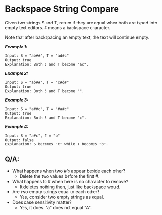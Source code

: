 # Backspace String Compare

Given two strings S and T, return if they are equal when both are typed into empty text editors. # means a backspace character.

Note that after backspacing an empty text, the text will continue empty.

**_Example 1:_**

```
Input: S = "ab##", T = "ad#c"
Output: true
Explanation: Both S and T become "ac".
```

**_Example 2:_**

```
Input: S = "ab##", T = "c#d#"
Output: true
Explanation: Both S and T become "".
```

**_Example 3:_**

```
Input: S = "a##c", T = "#a#c"
Output: true
Explanation: Both S and T become "c".
```

**_Example 4:_**

```
Input: S = "a#c", T = "b"
Output: false
Explanation: S becomes "c" while T becomes "b".
```

## Q/A:

- What happens when two #'s appear beside each other?
  - Delete the two values before the first #.
- What happens to # when here is no character to remove?
  - It deletes nothing then, just like backspace would.
- Are two empty strings equal to each other?
  - Yes, consider two empty strings as equal.
- Does case sensitivity matter?
  - Yes, it does. "a" does not equal "A".
